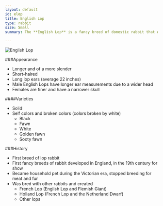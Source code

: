 ```yaml
---
layout: default
id: elop
title: English Lop
type: rabbit
size: Small
summary: The **English Lop** is a fancy breed of domestic rabbit that was developed in England, in the 19th century through selective breeding, and is believed to be the first breed of lop rabbit developed by humans, and possibly one of the oldest breeds of domestic rabbit. Averaging 11 pounds (5.5 kg), the English Lop is characterized by its distinctively long lop ears, bold head and large body size, and can live up to five years or more.

---
```


<img src="http://upload.wikimedia.org/wikipedia/commons/e/ed/English_Lop_Rabbit.jpg" alt="English Lop">

###Appearance
- Longer and of a more slender
- Short-haired
- Long lop ears (average 22 inches)
- Male English Lops have longer ear measurements due to a wider head
- Females are finer and have a narrower skull 

####Varieties
- Solid
- Self colors and broken colors (colors broken by white)
	- Black
	- Fawn
	- White
	- Golden fawn
	- Sooty fawn

###History
- First breed of lop rabbit
- First fancy breeds of rabbit developed in England, in the 19th century for show
-  Became household pet during the Victorian era, stopped breeding for meat and fur
-  Was bred with other rabbits and created
	-  French Lop (English Lop and Flemish Giant)
	-  Holland Lop (French Lop and the Netherland Dwarf)
	- Other lops